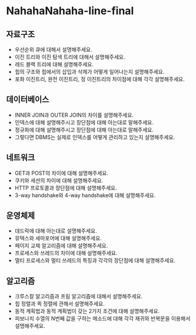 # NahahaNahaha-line-final
## 자료구조
- 우선순위 큐에 대해서 설명해주세요.
- 이진 트리와 이진 탐색 트리에 대해서 설명해주세요.
- 레드 블랙 트리에 대해 설명해주세요.
- 힙의 구조와 힙에서의 삽입과 삭제가 어떻게 일어나는지 설명해주세요.
- 포화 이진트리, 완전 이진트리, 정 이진트리의 차이점에 대해 각각 설명해주세요.
## 데이터베이스
- INNER JOIN과 OUTER JOIN의 차이를 설명해주세요.
- 인덱스에 대해 설명해주시고 장단점에 대해 아는대로 말해주세요.
- 정규화에 대해 설명해주시고 장단점에 대해 아는대로 말해주세요.
- 그렇다면 DBMS는 실제로 인덱스를 어떻게 관리하고 있는지 설명해주세요.
## 네트워크
- GET과 POST의 차이에 대해 설명해주세요.
- 쿠키와 세션의 차이에 대해 설명해주세요.
- HTTP 프로토콜과 장단점에 대해 설명해주세요.
- 3-way handshake와 4-way handshake에 대해 설명해주세요.
## 운영체제
- 데드락에 대해 아는대로 설명해주세요.
- 뮤텍스와 세마포어에 대해 설명해주세요.
- 페이지 교체 알고리즘에 대해 설명해주세요.
- 프로세스와 쓰레드의 차이에 대해 설명해주세요.
- 멀티 프로세스와 멀티 쓰레드의 특징과 각각의 장단점에 대해 설명해주세요.
## 알고리즘
- 크루스칼 알고리즘과 프림 알고리즘에 대해서 설명해주세요.
- 힙 정렬과 퀵 정렬에 관해서 설명해주세요.
- 동적 계획법과 동적 계획법이 갖는 2가지 조건에 대해 설명해주세요.
- 피보나치 수열의 N번째 값을 구하는 메소드에 대해 각각 재귀와 반복문을 이용해서 설명해주세요.
